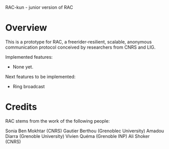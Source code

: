 RAC-kun - junior version of RAC


Overview
================================================================================

This is a prototype for RAC, a freerider-resilient, scalable, anonymous
communication protocol conceived by researchers from CNRS and LIG.

Implemented features:
- None yet.

Next features to be implemented:
- Ring broadcast


Credits
================================================================================

RAC stems from the work of the following people:

Sonia Ben Mokhtar (CNRS)
Gautier Berthou (Grenoblec University)
Amadou Diarra (Grenoble University)
Vivien Quéma (Grenoble INP)
Ali Shoker (CNRS)
